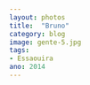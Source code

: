 ```yaml
---
layout: photos
title:  "Bruno"
category: blog
image: gente-5.jpg
tags:
- Essaouira
ano: 2014
---
```




